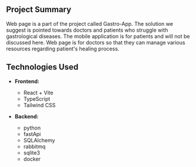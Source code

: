 ## Project Summary

Web page is a part of the project called Gastro-App. The solution we suggest is pointed towards doctors and patients who struggle with gastrological diseases. The mobile application is for patients and will not be discussed here. Web page is for doctors so that they can manage various resources regarding patient's healing process.

## Technologies Used

- **Frontend:**

  - React + Vite
  - TypeScript
  - Tailwind CSS

- **Backend:**

  - python
  - fastApi
  - SQLAlchemy
  - rabbitmq
  - sqlite3
  - docker